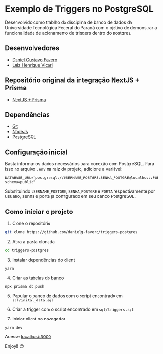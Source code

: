 # Exemplo de Triggers no PostgreSQL

Desenvolvido como trablho da disciplina de banco de dados da Universidade Tecnológica Federal do Paraná com o ojetivo de demonstrar a funcionalidade de acionamento de triggers dentro do postgres.

## Desenvolvedores

- [Daniel Gustavo Favero](https://github.com/danielg-favero)
- [Luiz Henrique Vicari](https://github.com/LuizHVicari)

## Repositório original da integração NextJS + Prisma

- [NextJS + Prisma](https://github.com/souzjfe/nextjs-form-prismajs)

## Dependências

- [Git](https://git-scm.com/book/en/v2/Getting-Started-Installing-Git)
- [NodeJs](https://nodejs.org/en/)
- [PostgreSQL](https://www.postgresql.org/)

## Configuração inicial

Basta informar os dados necessários para conexão com PostgreSQL. Para isso no arquivo `.env` na raiz do projeto, adicione a variável:

```env
DATABASE_URL="postgresql://USERNAME_POSTGRE:SENHA_POSTGRE@localhost:PORTA?schema=public"
```

Substituindo `USERNAME_POSTGRE`, `SENHA_POSTGRE` e `PORTA` respectivamente por usuário, senha e porta já configurado em seu banco PostgreSQL.

## Como iniciar o projeto

1. Clone o repositório

```zsh
git clone https://github.com/danielg-favero/triggers-postgres
```

2. Abra a pasta clonada

```bash
cd triggers-postgres
```

3. Instalar dependências do client

```shell
yarn
```

4. Criar as tabelas do banco

```shell
npx prisma db push
```

5. Popular o banco de dados com o script encontrado em `sql/inital_data.sql`

6. Criar a trigger com o script encontrado em `sql/triggers.sql`

7. Iniciar client no navegador

```shell
yarn dev
```

Acesse [localhost:3000](http://localhost:3000/)


Enjoy!! 😊